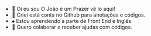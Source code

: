 - 🤗 Oi eu sou O João é um Prazer vê lo aqui!
- 👾 Criei está conta no Github para anotações e códigos.
- ♠ Estou aprendendo a parte de Front End e Inglês
- 💞️ Quero colaborar e receber ajudas com códigos.
